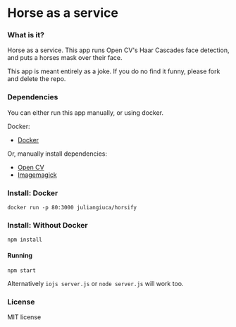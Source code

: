 # Horse as a service

### What is it?
Horse as a service. This app runs Open CV's Haar Cascades face detection, and puts a horses mask over their face.

This app is meant entirely as a joke. If you do no find it funny, please fork and delete the repo.

### Dependencies
You can either run this app manually, or using docker.

Docker:
* [Docker](https://www.docker.com/)

Or, manually install dependencies:
* [Open CV](http://opencv.org/)
* [Imagemagick](http://www.imagemagick.org/)  


### Install: Docker
```
docker run -p 80:3000 juliangiuca/horsify
```

### Install: Without Docker
```
npm install
```  

#### Running
```
npm start
```
Alternatively `iojs server.js` or `node server.js` will work too.


### License
MIT license
